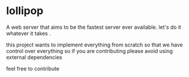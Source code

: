 # lollipop
A web server that aims to be the fastest server ever available. let's do it whatever it takes .

this project wants to implement everything from scratch so that we have control over everything so if you are contributing please avoid using external dependencies 


feel free to contribute
